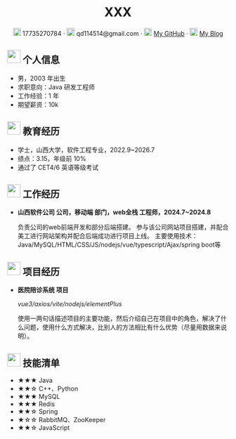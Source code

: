 <center>
     <h1>XXX</h1>
     <div>
         <span>
             <img src="assets/phone-solid.svg" width="18px">
             17735270784
         </span>
         ·
         <span>
             <img src="assets/envelope-solid.svg" width="18px">
             qd114514@gmail.com
         </span>
         ·
         <span>
             <img src="assets/github-brands.svg" width="18px">
             <a href="https://github.com/littleredmouse">My GitHub</a>
         </span>
         ·
         <span>
             <img src="assets/rss-solid.svg" width="18px">
             <a href="https://ichigo-015.xlog.app/">My Blog</a>
         </span>
     </div>
 </center>

 ## <img src="assets/info-circle-solid.svg" width="30px"> 个人信息 

 - 男，2003 年出生
 - 求职意向：Java 研发工程师
 - 工作经验：1 年
 - 期望薪资：10k

## <img src="assets/graduation-cap-solid.svg" width="30px"> 教育经历

- 学士，山西大学，软件工程专业，2022.9~2026.7
- 绩点：3.15，年级前 10%
- 通过了 CET4/6 英语等级考试

## <img src="assets/briefcase-solid.svg" width="30px"> 工作经历

- **山西软件公司 公司，移动端 部门，web全栈 工程师，2024.7~2024.8**

   负责公司的web前端开发和部分后端搭建。
   参与该公司网站项目搭建，并配合美工进行网站架构并配合后端成功进行项目上线。
   主要使用技术：Java/MySQL/HTML/CSS/JS/nodejs/vue/typescript/Ajax/spring boot等

## <img src="assets/project-diagram-solid.svg" width="30px"> 项目经历

- **医院陪诊系统 项目**

  *vue3/axios/vite/nodejs/elementPlus*

  使用一两句话描述项目的主要功能，然后介绍自己在项目中的角色，解决了什么问题，使用什么方式解决，比别人的方法相比有什么优势（尽量用数据来说明）。

## <img src="assets/tools-solid.svg" width="30px"> 技能清单

- ★★★ Java
- ★★☆ C++、Python
- ★★★ MySQL
- ★★★ Redis
- ★★☆ Spring
- ★☆☆ RabbitMQ、ZooKeeper
- ★★☆ JavaScript
